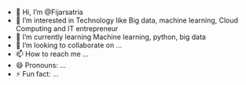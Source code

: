 - 👋 Hi, I’m @Fijarsatria
- 👀 I’m interested in Technology like Big data, machine learning, Cloud Computing and IT entrepreneur
- 🌱 I’m currently learning Machine learning, python, big data
- 💞️ I’m looking to collaborate on ...
- 📫 How to reach me ...
- 😄 Pronouns: ...
- ⚡ Fun fact: ...

<!---
Fijarsatria/Fijarsatria is a ✨ special ✨ repository because its `README.md` (this file) appears on your GitHub profile.
You can click the Preview link to take a look at your changes.
--->
